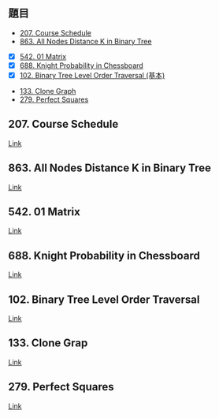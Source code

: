 ## 題目
* [207. Course Schedule](#207.-Course-Schedule)
* [863. All Nodes Distance K in Binary Tree](#863.-All-Nodes-Distance-K-in-Binary-Tree)
* [X] [542. 01 Matrix](#542.-01-Matrix)
* [X] [688. Knight Probability in Chessboard](#688.-Knight-Probability-in-Chessboard)
* [X] [102. Binary Tree Level Order Traversal (基本)](#102.-Binary-Tree-Level-Order-Traversal)
* [133. Clone Graph](#133.-Clone-Graph)
* [279. Perfect Squares](#279.-Perfect-Squares)

## 207. Course Schedule

[Link](https://leetcode.com/problems/course-schedule/)

## 863. All Nodes Distance K in Binary Tree

[Link](https://leetcode.com/problems/all-nodes-distance-k-in-binary-tree/)

## 542. 01 Matrix

[Link](https://leetcode.com/problems/01-matrix/)

## 688. Knight Probability in Chessboard

[Link](https://leetcode.com/problems/knight-probability-in-chessboard/)

## 102. Binary Tree Level Order Traversal

[Link](https://leetcode.com/problems/binary-tree-level-order-traversal/)

## 133. Clone Grap

[Link](https://leetcode.com/problems/clone-graph/)

## 279. Perfect Squares

[Link](https://leetcode.com/problems/perfect-squares/)
